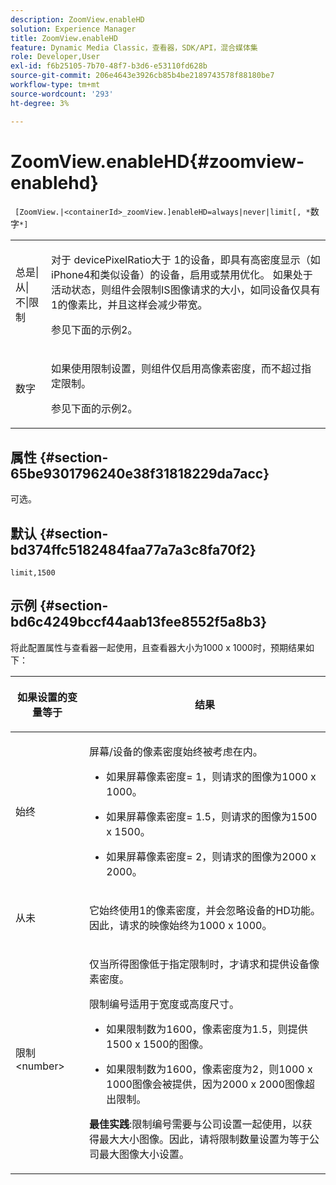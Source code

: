 ```yaml
---
description: ZoomView.enableHD
solution: Experience Manager
title: ZoomView.enableHD
feature: Dynamic Media Classic，查看器，SDK/API，混合媒体集
role: Developer,User
exl-id: f6b25105-7b70-48f7-b3d6-e53110fd628b
source-git-commit: 206e4643e3926cb85b4be2189743578f88180be7
workflow-type: tm+mt
source-wordcount: '293'
ht-degree: 3%

---
```


# ZoomView.enableHD{#zoomview-enablehd}

` [ZoomView.|<containerId>_zoomView.]enableHD=always|never|limit[, *`数字`*]`

<table id="table_0BEA0B5FFDF64E5594B534B2A87A6D88"> 
 <tbody> 
  <tr> 
   <td colname="col1"> <p> <span class="codeph"> 总是|从|不|限制</span> </p> </td> 
   <td colname="col2"> <p> 对于<span class="codeph"> devicePixelRatio</span>大于<span class="codeph"> 1</span>的设备，即具有高密度显示（如iPhone4和类似设备）的设备，启用或禁用优化。 如果处于活动状态，则组件会限制IS图像请求的大小，如同设备仅具有<span class="codeph"> 1</span>的像素比，并且这样会减少带宽。 </p> <p>参见下面的示例2。 </p> </td> 
  </tr> 
  <tr> 
   <td colname="col1"> <p> <span class="codeph"><span class="varname"> 数字</span></span> </p> </td> 
   <td colname="col2"> <p> 如果使用限制设置，则组件仅启用高像素密度，而不超过指定限制。 </p> <p>参见下面的示例2。 </p> </td> 
  </tr> 
 </tbody> 
</table>

## 属性 {#section-65be9301796240e38f31818229da7acc}

可选。

## 默认 {#section-bd374ffc5182484faa77a7a3c8fa70f2}

`limit,1500`

## 示例 {#section-bd6c4249bccf44aab13fee8552f5a8b3}

将此配置属性与查看器一起使用，且查看器大小为1000 x 1000时，预期结果如下：

<table id="table_F97FEDA0EE1B4EF6AC9FF9060548ACA4"> 
 <thead> 
  <tr> 
   <th colname="col1" class="entry"> <p>如果设置的变量等于 </p> </th> 
   <th colname="col2" class="entry"> <p>结果 </p> </th> 
  </tr>
 </thead>
 <tbody> 
  <tr> 
   <td colname="col1"> <p><span class="codeph"> 始终</span> </p> </td> 
   <td colname="col2"> <p>屏幕/设备的像素密度始终被考虑在内。 </p> <p> 
     <ul id="ul_D8F31FDFCDB74B75A3B1BFBEE33AF2E2"> 
      <li id="li_8A1C6DCCE10545349C73029729211BB2"> <p>如果屏幕像素密度= 1，则请求的图像为1000 x 1000。 </p> </li> 
      <li id="li_884156A34AC64B4E9B3ACC4C25EB710F"> <p>如果屏幕像素密度= 1.5，则请求的图像为1500 x 1500。 </p> </li> 
      <li id="li_7EC699284A7F4E679E512C3DA8B5454F"> <p>如果屏幕像素密度= 2，则请求的图像为2000 x 2000。 </p> </li> 
     </ul> </p> </td> 
  </tr> 
  <tr> 
   <td colname="col1"> <p><span class="codeph"> 从未</span> </p> </td> 
   <td colname="col2"> <p>它始终使用1的像素密度，并会忽略设备的HD功能。 因此，请求的映像始终为1000 x 1000。 </p> </td> 
  </tr> 
  <tr> 
   <td colname="col1"> <p><span class="codeph"> 限制&lt;number&gt;</span> </p> </td> 
   <td colname="col2"> <p>仅当所得图像低于指定限制时，才请求和提供设备像素密度。 </p> <p>限制编号适用于宽度或高度尺寸。 </p> <p> 
     <ul id="ul_CEC06B2280164951BA1A0ADED99E8050"> 
      <li id="li_CA7A0980ACC54690A4F212DF53E2DC8A"> <p>如果限制数为1600，像素密度为1.5，则提供1500 x 1500的图像。 </p> </li> 
      <li id="li_A4AAD7FBFA0347B082789511CA6768A5"> <p>如果限制数为1600，像素密度为2，则1000 x 1000图像会被提供，因为2000 x 2000图像超出限制。 </p> </li> 
     </ul> </p> <p><b>最佳实践</b>:限制编号需要与公司设置一起使用，以获得最大大小图像。因此，请将限制数量设置为等于公司最大图像大小设置。 </p> </td> 
  </tr> 
 </tbody> 
</table>
